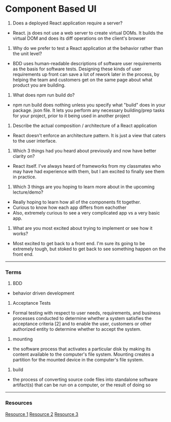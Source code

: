 

# Component Based UI

1. Does a deployed React application require a server?
  - React. js does not use a web server to create virtual DOMs. It builds the virtual DOM and does its diff operations on the client's browser

1. Why do we prefer to test a React application at the behavior rather than the unit 
level?
  - BDD uses human-readable descriptions of software user requirements as the basis for software tests.  Designing these kinds of user requirements up front can save a lot of rework later in the process, by helping the team and customers get on the same page about what product you are building.  

1. What does npm run build do?
  - npm run build does nothing unless you specify what "build" does in your package. json file. It lets you perform any necessary building/prep tasks for your project, prior to it being used in another project

1. Describe the actual composition / architecture of a React application
  -  React doesn't enforce an architecture pattern.  It is just a view that caters to the user interface. 

1. Which 3 things had you heard about previously and now have better clarity on?
  -  React itself.  I've always heard of frameworks from my classmates who may have had experience with them, but I am excited to finally see them in practice.   

1. Which 3 things are you hoping to learn more about in the upcoming lecture/demo?
  -  Really hoping to learn how all of the components fit together. 
  - Curious to know how each app differs from eachother
  -  Also, extremely curious to see a very complicated app vs a very basic app.

1. What are you most excited about trying to implement or see how it works?
  -  Most excited to get back to a front end.  I'm sure its going to be extremely tough, but stoked to get back to see something happen on the front end. 


***

### Terms

1. BDD 
  - behavior driven development
1. Acceptance Tests
  - Formal testing with respect to user needs, requirements, and business processes conducted to determine whether a system satisfies the acceptance criteria [2] and to enable the user, customers or other authorized entity to determine whether to accept the system.
1. mounting
  - the software process that activates a particular disk by making its content available to the computer's file system. Mounting creates a partition for the mounted device in the computer's file system.
1. build
  - the process of converting source code files into standalone software artifact(s) that can be run on a computer, or the result of doing so

*** 

### Resources 
[Resource 1](https://en.wikipedia.org/wiki/Software_build#:~:text=In%20software%20development%2C%20a%20build,the%20result%20of%20doing%20so.)
[Resource 2](https://www.techopedia.com/definition/5452/mount#:~:text=Mounting%20can%20be%20defined%20as,in%20the%20computer's%20file%20system.)
[Resource 3](www.resources)  